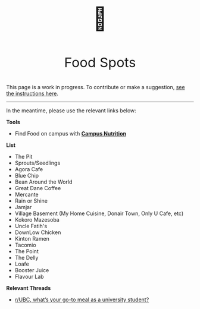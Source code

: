 #

<p align="center" style="font-size:60px;">🍴</p>
<p align="center" style="font-size:36px;">Food Spots</p>

This page is a work in progress. To contribute or make a suggestion, [see the instructions here](../index.md#contributing).

---

In the meantime, please use the relevant links below:

**Tools**

* Find Food on campus with **[Campus Nutrition](https://campusnutrition.ca)**


**List**

* The Pit
* Sprouts/Seedlings
* Agora Cafe
* Blue Chip
* Bean Around the World
* Great Dane Coffee
* Mercante
* Rain or Shine
* Jamjar
* Village Basement (My Home Cuisine, Donair Town, Only U Cafe, etc)
* Kokoro Mazesoba
* Uncle Fatih's
* DownLow Chicken
* Kinton Ramen
* Tacomio
* The Point
* The Delly
* Loafe
* Booster Juice
* Flavour Lab

**Relevant Threads**

- [r/UBC, what’s your go-to meal as a university student?](https://old.reddit.com/r/UBC/comments/ml0p8z/rubc_whats_your_goto_meal_as_a_university_student/)